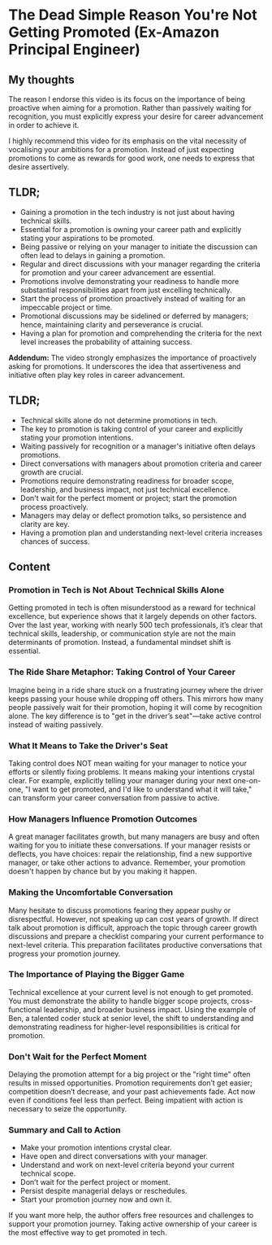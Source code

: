 # The Dead Simple Reason You're Not Getting Promoted (Ex-Amazon Principal Engineer)

## My thoughts

The reason I endorse this video is its focus on the importance of being proactive when aiming for a promotion. Rather than passively waiting for recognition, you must explicitly express your desire for career advancement in order to achieve it.

I highly recommend this video for its emphasis on the vital necessity of vocalising your ambitions for a promotion. Instead of just expecting promotions to come as rewards for good work, one needs to express that desire assertively. 

## TLDR;

- Gaining a promotion in the tech industry is not just about having technical skills.
- Essential for a promotion is owning your career path and explicitly stating your aspirations to be promoted.
- Being passive or relying on your manager to initiate the discussion can often lead to delays in gaining a promotion.
- Regular and direct discussions with your manager regarding the criteria for promotion and your career advancement are essential.
- Promotions involve demonstrating your readiness to handle more substantial responsibilities apart from just excelling technically.
- Start the process of promotion proactively instead of waiting for an impeccable project or time.
- Promotional discussions may be sidelined or deferred by managers; hence, maintaining clarity and perseverance is crucial.
- Having a plan for promotion and comprehending the criteria for the next level increases the probability of attaining success.

**Addendum:** The video strongly emphasizes the importance of proactively asking for promotions. It underscores the idea that assertiveness and initiative often play key roles in career advancement.

[my-thoughts]: #

## TLDR;

- Technical skills alone do not determine promotions in tech.
- The key to promotion is taking control of your career and explicitly stating your promotion intentions.
- Waiting passively for recognition or a manager's initiative often delays promotions.
- Direct conversations with managers about promotion criteria and career growth are crucial.
- Promotions require demonstrating readiness for broader scope, leadership, and business impact, not just technical excellence.
- Don't wait for the perfect moment or project; start the promotion process proactively.
- Managers may delay or deflect promotion talks, so persistence and clarity are key.
- Having a promotion plan and understanding next-level criteria increases chances of success.



## Content

### Promotion in Tech is Not About Technical Skills Alone
Getting promoted in tech is often misunderstood as a reward for technical excellence, but experience shows that it largely depends on other factors. Over the last year, working with nearly 500 tech professionals, it’s clear that technical skills, leadership, or communication style are not the main determinants of promotion. Instead, a fundamental mindset shift is essential.

### The Ride Share Metaphor: Taking Control of Your Career
Imagine being in a ride share stuck on a frustrating journey where the driver keeps passing your house while dropping off others. This mirrors how many people passively wait for their promotion, hoping it will come by recognition alone. The key difference is to "get in the driver’s seat"—take active control instead of waiting passively.

### What It Means to Take the Driver's Seat
Taking control does NOT mean waiting for your manager to notice your efforts or silently fixing problems. It means making your intentions crystal clear. For example, explicitly telling your manager during your next one-on-one, "I want to get promoted, and I'd like to understand what it will take," can transform your career conversation from passive to active.

### How Managers Influence Promotion Outcomes
A great manager facilitates growth, but many managers are busy and often waiting for you to initiate these conversations. If your manager resists or deflects, you have choices: repair the relationship, find a new supportive manager, or take other actions to advance. Remember, your promotion doesn't happen by chance but by you making it happen.

### Making the Uncomfortable Conversation
Many hesitate to discuss promotions fearing they appear pushy or disrespectful. However, not speaking up can cost years of growth. If direct talk about promotion is difficult, approach the topic through career growth discussions and prepare a checklist comparing your current performance to next-level criteria. This preparation facilitates productive conversations that progress your promotion journey.

### The Importance of Playing the Bigger Game
Technical excellence at your current level is not enough to get promoted. You must demonstrate the ability to handle bigger scope projects, cross-functional leadership, and broader business impact. Using the example of Ben, a talented coder stuck at senior level, the shift to understanding and demonstrating readiness for higher-level responsibilities is critical for promotion.

### Don't Wait for the Perfect Moment
Delaying the promotion attempt for a big project or the "right time" often results in missed opportunities. Promotion requirements don’t get easier; competition doesn’t decrease, and your past achievements fade. Act now even if conditions feel less than perfect. Being impatient with action is necessary to seize the opportunity.

### Summary and Call to Action
- Make your promotion intentions crystal clear.
- Have open and direct conversations with your manager.
- Understand and work on next-level criteria beyond your current technical scope.
- Don’t wait for the perfect project or moment.
- Persist despite managerial delays or reschedules.
- Start your promotion journey now and own it.

If you want more help, the author offers free resources and challenges to support your promotion journey. Taking active ownership of your career is the most effective way to get promoted in tech.
